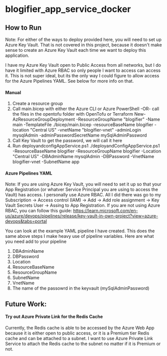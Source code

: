# blogifier_app_service_docker

## How to Run
Note: For either of the ways to deploy provided here, you will need to set up Azure Key Vault. That is not covered in this project, because it doesn't make sense to create an Azure Key Vault each time we want to deploy this application.

I have my Azure Key Vault open to Public Access from all networks, but I do have it limited with Azure RBAC so only people I want to access can access it. This is not super ideal, but its the only way I could figure to allow access for the Azure Pipelines YAML. See below for more info on that.
#### Manual
1. Create a resource group
2. Call main.bicep with either the Azure CLI or Azure PowerShell -OR- call the files in the opentofu folder with OpenTofu or Terraform
  New-AzResourceGroupDeployment -ResourceGroupName "blogifier" -Name main -TemplateFile ./bicep/main.bicep -resourceBaseName blogifier -location "Central US" -vnetName "blogifier-vnet" -adminLogin mysqlAdmin -adminPasswordSecretName mySqlAdminPassword
3. Call Key Vault to get the password, we will call it <password> here
4. Run deployandconfigAppService.ps1
  ./deployandConfigAppService.ps1 -ResourceBaseName blogifier -ResourceGroupName blogifier -Location "Central US" -DBAdminName mysqlAdmin -DBPassword <password> -VnetName blogifier-vnet -SubnetName app

#### Azure Pipelines YAML
Note: If you are using Azure Key Vault, you will need to set it up so that your App Registration (or whatver Service Principal you are using to access the Vault) has access. I personally use Azure RBAC. All I did there was go to my Subscription -> Access control (IAM) -> Add -> Add role assignment -> Key Vault Secrets User -> Assing to App Registration. If you are not using Azure RBAC, you can follow this guide: https://learn.microsoft.com/en-us/azure/devops/pipelines/release/key-vault-in-own-project?view=azure-devops&tabs=portal

You can look at the example YAML pipeline I have created. This does the same above steps
I make heavy use of pipeline variables. Here are what you need add to your pipeline

1. DBAdminName
2. DBPassword
3. Location
4. ResourceBaseName
5. ResourceGroupName
6. SubnetName
7. VnetName
8. The name of the passowrd in the keyvault (mySqlAdminPassword)

## Future Work:
#### Try out Azure Private Link for the Redis Cache
Currently, the Redis cache is able to be accessed by the Azure Web App because it is either open to public access, or it is a Premium tier Redis cache and can be attached to a subnet. I want to use Azure Private Link Service to attach the Redis cache to the subnet no matter if it is Premium or not.